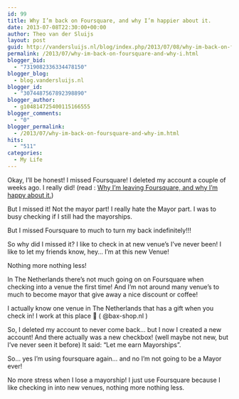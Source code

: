 ```yaml
---
id: 99
title: Why I’m back on Foursquare, and why I’m happier about it.
date: 2013-07-08T22:30:00+00:00
author: Theo van der Sluijs
layout: post
guid: http://vandersluijs.nl/blog/index.php/2013/07/08/why-im-back-on-foursquare-and-why-i/
permalink: /2013/07/why-im-back-on-foursquare-and-why-i.html
blogger_bid:
  - "7319082336334478150"
blogger_blog:
  - blog.vandersluijs.nl
blogger_id:
  - "3074487567892398890"
blogger_author:
  - g104814725400115166555
blogger_comments:
  - "0"
blogger_permalink:
  - /2013/07/why-im-back-on-foursquare-and-why-im.html
hits:
  - "511"
categories:
  - My Life
---
```

Okay, I&#8217;ll be honest! I missed Foursquare! I deleted my account a couple of weeks ago. I really did! (read : [Why I’m leaving Foursquare, and why I’m happy about it.](https://www.vandersluijs.nl/2013/06/why-im-leaving-foursquare-and-why-im-happy-about-it.html "Why I’m leaving Foursquare, and why I’m happy about it."))

But I missed it! Not the mayor part! I really hate the Mayor part. I was to busy checking if I still had the mayorships.

But I missed Foursquare to much to turn my back indefinitely!!!<!--more-->

So why did I missed it? I like to check in at new venue&#8217;s I&#8217;ve never been! I like to let my friends know, hey&#8230; I&#8217;m at this new Venue!

Nothing more nothing less!

In The Netherlands there&#8217;s not much going on on Foursquare when checking into a venue the first time! And I&#8217;m not around many venue&#8217;s to much to become mayor that give away a nice discount or coffee!

I actually know one venue in The Netherlands that has a gift when you check in! I work at this place 🙂 ( @bax-shop.nl )

So, I deleted my account to never come back&#8230; but I now I created a new account! And there actually was a new checkbox! (well maybe not new, but I&#8217;ve never seen it before) It said: &#8220;Let me earn Mayorships&#8221;.

So&#8230; yes I&#8217;m using foursquare again&#8230; and no I&#8217;m not going to be a Mayor ever!

No more stress when I lose a mayorship! I just use Foursquare because I like checking in into new venues, nothing more nothing less.